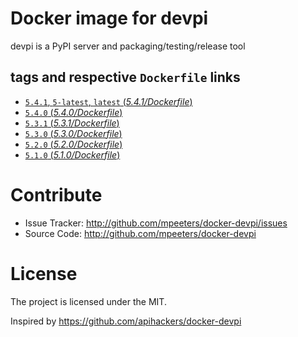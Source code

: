 # Docker image for devpi

devpi is a PyPI server and packaging/testing/release tool

## tags and respective `Dockerfile` links

- [`5.4.1`, `5-latest`, `latest` (*5.4.1/Dockerfile*)](https://github.com/mpeeters/docker-devpi/blob/master/5.0/5.4.1/Dockerfile)
- [`5.4.0` (*5.4.0/Dockerfile*)](https://github.com/mpeeters/docker-devpi/blob/master/5.0/5.4.0/Dockerfile)
- [`5.3.1` (*5.3.1/Dockerfile*)](https://github.com/mpeeters/docker-devpi/blob/master/5.0/5.3.1/Dockerfile)
- [`5.3.0` (*5.3.0/Dockerfile*)](https://github.com/mpeeters/docker-devpi/blob/master/5.0/5.3.0/Dockerfile)
- [`5.2.0` (*5.2.0/Dockerfile*)](https://github.com/mpeeters/docker-devpi/blob/master/5.0/5.2.0/Dockerfile)
- [`5.1.0` (*5.1.0/Dockerfile*)](https://github.com/mpeeters/docker-devpi/blob/master/5.0/5.1.0/Dockerfile)

# Contribute

- Issue Tracker: http://github.com/mpeeters/docker-devpi/issues
- Source Code: http://github.com/mpeeters/docker-devpi


# License

The project is licensed under the MIT.

Inspired by https://github.com/apihackers/docker-devpi
